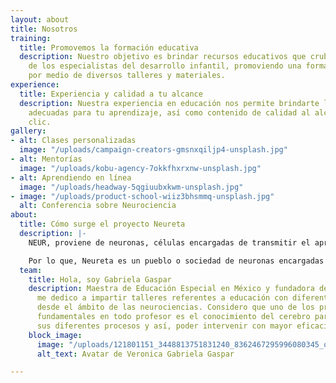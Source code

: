 ```yaml
---
layout: about
title: Nosotros
training:
  title: Promovemos la formación educativa
  description: Nuestro objetivo es brindar recursos educativos que crubran las necesidades
    de los especialistas del desarrollo infantil, promoviendo una formación del profesorado
    por medio de diversos talleres y materiales.
experience:
  title: Experiencia y calidad a tu alcance
  description: Nuestra experiencia en educación nos permite brindarte las herramientas
    adecuadas para tu aprendizaje, así como contenido de calidad al alcande de un
    clic.
gallery:
- alt: Clases personalizadas
  image: "/uploads/campaign-creators-gmsnxqiljp4-unsplash.jpg"
- alt: Mentorías
  image: "/uploads/kobu-agency-7okkfhxrxnw-unsplash.jpg"
- alt: Aprendiendo en línea
  image: "/uploads/headway-5qgiuubxkwm-unsplash.jpg"
- image: "/uploads/product-school-wiiz3bhsmmq-unsplash.jpg"
  alt: Conferencia sobre Neurociencia
about:
  title: Cómo surge el proyecto Neureta
  description: |-
    NEUR, proviene de neuronas, células encargadas de transmitir el aprendizaje, mientras que ETA, proviene de IRETA que en purépecha significa pueblo.

    Por lo que, Neureta es un pueblo o sociedad de neuronas encargadas de transmitir conocimiento en el ser humano.
  team:
    title: Hola, soy Gabriela Gaspar
    description: Maestra de Educación Especial en México y fundadora de Neureta, actualmente
      me dedico a impartir talleres referentes a educación con diferentes temáticas
      desde el ámbito de las neurociencias. Considero que uno de los propósitos más
      fundamentales en todo profesor es el conocimiento del cerebro para poder comprender
      sus diferentes procesos y así, poder intervenir con mayor eficacia.
    block_image:
      image: "/uploads/121801151_3448813751831240_8362467295996080345_o.jpg"
      alt_text: Avatar de Veronica Gabriela Gaspar

---
```

